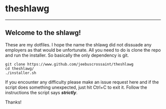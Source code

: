 # theshlawg
---
## Welcome to the shlawg!

These are my dotfiles. I hope the name the shlawg did not dissuade any employers as that would be unfortunate.
All you need to do is clone the repo and run the installer. So basically the only dependency is git.
```
git clone https://www.github.com/jeebuscrossaint/theshlawg
cd theshlawg/
./installer.sh
```
If you encounter any difficulty please make an issue request here and if the script does something unexpected, just hit Ctrl+C to exit it. Follow the instructions the script says  ***strictly***.

Thanks!
